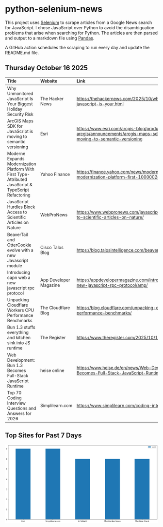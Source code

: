 # python-selenium-news

This project uses [Selenium](https://www.seleniumhq.org/) to scrape articles from a Google News search for JavaScript.
I chose JavaScript over Python to avoid the disambiguation problems that arise when searching for Python.
The articles are then parsed and output to a markdown file using [Pandas](https://pandas.pydata.org/).

A GitHub action schedules the scraping to run every day and update the README.md file.

## Thursday October 16 2025


| Title                                                                                                 | Website                | Link                                                                                                                                  |
|:------------------------------------------------------------------------------------------------------|:-----------------------|:--------------------------------------------------------------------------------------------------------------------------------------|
| Why Unmonitored JavaScript Is Your Biggest Holiday Security Risk                                      | The Hacker News        | https://thehackernews.com/2025/10/why-unmonitored-javascript-is-your.html                                                             |
| ArcGIS Maps SDK for JavaScript is moving to semantic versioning                                       | Esri                   | https://www.esri.com/arcgis-blog/products/js-api-arcgis/announcements/arcgis-maps-sdk-for-javascript-is-moving-to-semantic-versioning |
| Moderne Expands Modernization Platform With First Type-Attributed JavaScript & TypeScript Refactoring | Yahoo Finance          | https://finance.yahoo.com/news/moderne-expands-modernization-platform-first-100000264.html                                            |
| JavaScript Hurdles Block Access to Scientific Articles on Nature                                      | WebProNews             | https://www.webpronews.com/javascript-hurdles-block-access-to-scientific-articles-on-nature/                                          |
| BeaverTail and OtterCookie evolve with a new Javascript module                                        | Cisco Talos Blog       | https://blog.talosintelligence.com/beavertail-and-ottercookie/                                                                        |
| Introducing capn web a new javascript rpc protocol                                                    | App Developer Magazine | https://appdevelopermagazine.com/introducing-capn-web-a-new-javascript-rpc-protocol/amp/                                              |
| Unpacking Cloudflare Workers CPU Performance Benchmarks                                               | The Cloudflare Blog    | https://blog.cloudflare.com/unpacking-cloudflare-workers-cpu-performance-benchmarks/                                                  |
| Bun 1.3 stuffs everything and kitchen sink into JS runtime                                            | The Register           | https://www.theregister.com/2025/10/13/bun_13_full_of_features/                                                                       |
| Web Development: Bun 1.3 Becomes Full-Stack JavaScript Runtime                                        | heise online           | https://www.heise.de/en/news/Web-Development-Bun-1-3-Becomes-Full-Stack-JavaScript-Runtime-10759717.html                              |
| Top 70 Coding Interview Questions and Answers for 2026                                                | Simplilearn.com        | https://www.simplilearn.com/coding-interview-questions-article                                                                        |
## Top Sites for Past 7 Days

![Graph of Top Sites](https://raw.githubusercontent.com/dan-mba/python-selenium-news/main/last-week.png)
